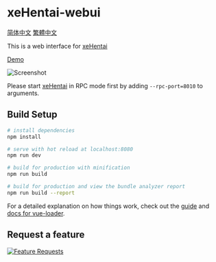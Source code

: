 # xeHentai-webui

[简体中文](README.chs.md) [繁體中文](README.cht.md)

This is a web interface for [xeHentai](https://github.com/fffonion/xeHentai)

[Demo](https://xehentai.yooooo.us/#host=localhost,port=8010,token=,https=no)

![Screenshot](https://dl.yooooo.us/share/xeHentai/WebUI-%E6%BC%94%E7%A4%BA.gif)

Please start [xeHentai](https://github.com/fffonion/xeHentai) in RPC mode first by adding `--rpc-port=8010`
to arguments.

## Build Setup

``` bash
# install dependencies
npm install

# serve with hot reload at localhost:8080
npm run dev

# build for production with minification
npm run build

# build for production and view the bundle analyzer report
npm run build --report
```

For a detailed explanation on how things work, check out the [guide](http://vuejs-templates.github.io/webpack/) and [docs for vue-loader](http://vuejs.github.io/vue-loader).

## Request a feature

[![Feature Requests](http://feathub.com/fffonion/xeHentai-webui?format=svg)](http://feathub.com/fffonion/xeHentai-webui)
